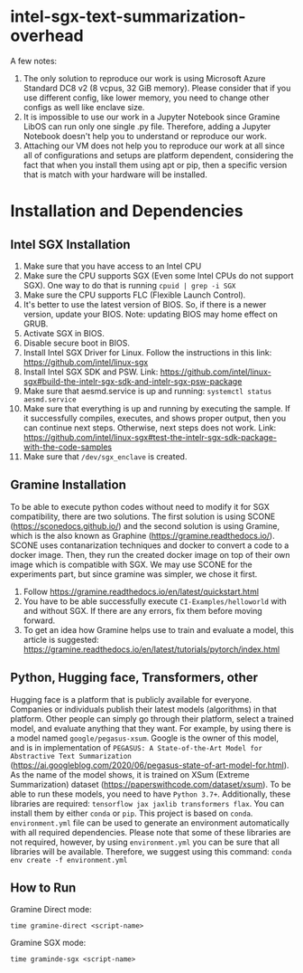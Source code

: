 # intel-sgx-text-summarization-overhead
A few notes:
1. The only solution to reproduce our work is using Microsoft Azure Standard DC8 v2 (8 vcpus, 32 GiB memory). Please consider that if you use different config, like lower memory, you need to change other configs as well like enclave size.
2. It is impossible to use our work in a Jupyter Notebook since Gramine LibOS can run only one single .py file. Therefore, adding a Jupyter Notebook doesn't help you to understand or reproduce our work.
3. Attaching our VM does not help you to reproduce our work at all since all of configurations and setups are platform dependent, considering the fact that when you install them using apt or pip, then a specific version that is match with your hardware will be installed.

# Installation and Dependencies

## Intel SGX Installation
1. Make sure that you have access to an Intel CPU
2. Make sure the CPU supports SGX (Even some Intel CPUs do not support SGX). One way to do that is running `cpuid | grep -i SGX`
3. Make sure the CPU supports FLC (Flexible Launch Control). 
4. It's better to use the latest version of BIOS. So, if there is a newer version, update your BIOS. Note: updating BIOS may home effect on GRUB.
5. Activate SGX in BIOS.
6. Disable secure boot in BIOS.
7. Install Intel SGX Driver for Linux. Follow the instructions in this link: https://github.com/intel/linux-sgx
8. Install Intel SGX SDK and PSW. Link: https://github.com/intel/linux-sgx#build-the-intelr-sgx-sdk-and-intelr-sgx-psw-package
9. Make sure that aesmd.service is up and running: `systemctl status aesmd.service`
10. Make sure that everything is up and running by executing the sample. If it successfully compiles, executes, and shows proper output, then you can continue next steps. Otherwise, next steps does not work. Link: https://github.com/intel/linux-sgx#test-the-intelr-sgx-sdk-package-with-the-code-samples
13. Make sure that `/dev/sgx_enclave` is created.

## Gramine Installation
To be able to execute python codes without need to modify it for SGX compatibility, there are two solutions. The first solution is using SCONE (https://sconedocs.github.io/) and the second solution is using Gramine, which is the also known as Graphine (https://gramine.readthedocs.io/). SCONE uses contanarization techniques and docker to convert a code to a docker image. Then, they run the created docker image on top of their own image which is compatible with SGX. We may use SCONE for the experiments part, but since gramine was simpler, we chose it first.
1. Follow https://gramine.readthedocs.io/en/latest/quickstart.html
2. You have to be able successfully execute `CI-Examples/helloworld` with and without SGX. If there are any errors, fix them before moving forward.
3. To get an idea how Gramine helps use to train and evaluate a model, this article is suggested: https://gramine.readthedocs.io/en/latest/tutorials/pytorch/index.html

## Python, Hugging face, Transformers, other
Hugging face is a platform that is publicly available for everyone. Companies or individuals publish their latest models (algorithms) in that platform. Other people can simply go through their platform, select a trained model, and evaluate anything that they want. For example, by using there is a model named `google/pegasus-xsum`. Google is the owner of this model, and is in implementation of `PEGASUS: A State-of-the-Art Model for Abstractive Text Summarization` (https://ai.googleblog.com/2020/06/pegasus-state-of-art-model-for.html). As the name of the model shows, it is trained on XSum (Extreme Summarization) dataset (https://paperswithcode.com/dataset/xsum).
To be able to run these models, you need to have `Python 3.7+`. Additionally, these libraries are required: `tensorflow jax jaxlib transformers flax`. You can install them by either `conda` or `pip`.
This project is based on `conda`. `environment.yml` file can be used to generate an environment automatically with all required dependencies. Please note that some of these libraries are not required, however, by using `environment.yml` you can be sure that all libraries will be available.
Therefore, we suggest using this command: `conda env create -f environment.yml`

## How to Run
Gramine Direct mode:
```
time gramine-direct <script-name>
```
Gramine SGX mode:
```
time graminde-sgx <script-name>
```
